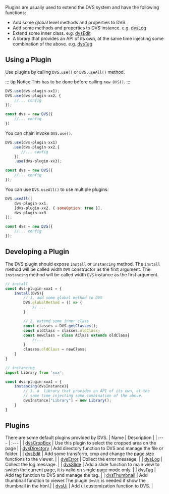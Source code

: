 Plugins are usually used to extend the DVS system and have the following functions:
- Add some global level methods and properties to DVS.
- Add some methods and properties to DVS instance. e.g. [dvsLog](./log.md)
- Extend some  inner class. e.g. [dvsEdit](./edit.md)
- A library that provides an API of its own, at the same time injecting some combination of the above. e.g. [dvsTag](./tag.md)

## Using a Plugin
Use plugins by calling `DVS.use()` or `DVS.useAll()` method.

::: tip Notice
This has to be done before calling `new DVS()`.
:::

```js
DVS.use(dvs-plugin-xx1);
DVS.use(dvs-plugin-xx2，{
    //... config
});

const dvs = new DVS({
    //... config
})
```
You can chain invoke `DVS.use()`.
```js
DVS.use(dvs-plugin-xx1)
   .use(dvs-plugin-xx2,{
       //... config
    })
    .use(dvs-plugin-xx3);

const dvs = new DVS({
    //... config
});
```
You can use `DVS.useAll()` to use multiple plugins:
```js
DVS.useAll([
    dvs-plugin-xx1,
    [dvs-plugin-xx2, { someOption: true }],
    dvs-plugin-xx3
]);

const dvs = new DVS({
    //... config
});
```

## Developing a Plugin
The DVS plugin should expose `install` or `instancing` method. The `install` method will be called width `DVS` constructor as the first argument. The `instancing` method will be called width  `DVS` instance as the first argument.

```js
// install
const dvs-plugin-xxx1 = {
    install(DVS){
        // 1. add some global method to DVS
        DVS.globalMethod = () => {
            // ...
        }

        // 2. extend some inner class
        const classes = DVS.getClasses();
        const oldClass = classes.oldClass;
        const newClass = class AClass extends oldClass{
            //...
        }
        classes.oldClass = newClass;
    }
}

// instancing
import Library from 'xxx';

const dvs-plugin-xxx1 = {
    instancing(dvsInstance){
        // 3. a  library that provides an API of its own, at the
        // same time injecting some combination of the above. 
        dvsInstance["Library"] = new Library();
    }
}
```

## Plugins
There are some default plugins provided by DVS.
| Name | Description |
| :--- | :--- |
| [dvsCropBox](./cropBox.md) | Use this plugin to select the cropped area on the page |
| [dvsDirectory](./directory.md) | Add directory function to DVS and manage the file or folder. |
| [dvsEdit](./edit.md) | Add some transform, crop and change the page size functions to the viewer. |
| [dvsError](./error.md) | Collect the error message. |
| [dvsLog](./log.md) | Collect the log message. |
| [dvsSlide](./slide.md) | Add a slide function to main view to switch the current page, it is valid on single page mode only. |
| [dvsTag](./tag.md) | Add tag function to DVS and manage the tag. |
| [dvsThumbnail](./thumbnail.md) | Add thumbnail function to viewer.The plugin `dvsUi` is needed if show the thumbnail in the html.|
| [dvsUi](./ui.md) | Add ui customization function to DVS. |
